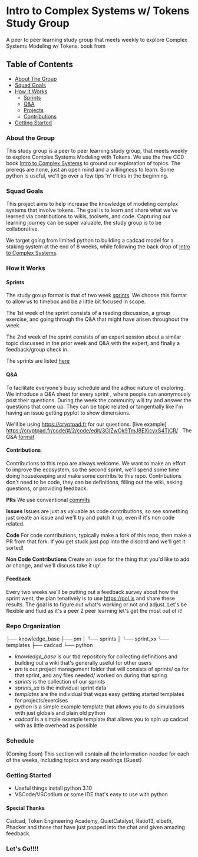 # Intro to Complex Systems w/ Tokens Study Group

A peer to peer learning study group that meets weekly to explore Complex Systems Modeling w/ Tokens.
book from  

## Table of Contents
  - [About The Group](#about-the-group)
  - [Squad Goals](#squad-goals)
  - [How it Works](#how-it-works)
    - [Sprints](#sprints)
    - [Q&A](#q&a)
    - [Projects](#projects)
    - [Contributions](#contributions)
  - [Getting Started](#getting-started)

### About the Group
This study group is a peer to peer learning study group, that meets weekly to explore Complex Systems Modeling with Tokens. We use the free CC0 book [Intro to Complex Systems](https://milneopentextbooks.org/introduction-to-the-modeling-and-analysis-of-complex-systems/) to ground our exploration of topics. The prereqs
are none, just an open mind and a willingness to learn. Some python is useful, we'll go over a few tips 'n' tricks in the beginning.

### Squad Goals
This project aims to help increase the knowledge of modeling complex systems that involve tokens. The goal is to learn and share what we've learned via contributions to wikis, toolsets, and code. Capturing our learning journey can be super valuable, the study group is to be collaborative.

We target going from limited python to building a cadcad model for a staking system at the end of 8 weeks, while following the back drop of [Intro to Complex Systems](https://milneopentextbooks.org/introduction-to-the-modeling-and-analysis-of-complex-systems/).

### How it Works

#### Sprints
The study group format is that of two week [sprints](https://en.wikipedia.org/wiki/Scrum_sprint#Values). We choose this format to allow us to timebox and be a little bit focused in scope.

The 1st week of the sprint consists of a reading discussion, a group exercise, and going through the Q&A that might have arisen throughout the week.

The 2nd week of the sprint consists of an expert session about a similar topic discussed in the prior week and Q&A with the expert, and finally a feedback/group check in.

The sprints are listed [here](./schedule.md)

#### Q&A
To facilitate everyone's busy schedule and the adhoc nature of exploring. We introduce a Q&A sheet for every sprint , where people can anonymously post their questions. During the week the community will try and answer the questions that come up. They can be topic related or tangentially like I'm having an issue getting pyplot to show dimensions.

We'll be using https://cryptpad.fr for our questions. [live example] https://cryptpad.fr/code/#/2/code/edit/3GIZwOk9TmJ8EXicyxS4TjCR/ . The Q&A [format](./qa_format.md)

#### Contributions
Contributions to this repo are always welcome. We want to make an effort to improve the ecosystem, so the second sprint, we'll spend some time doing housekeeping and make some contribs to this repo. Contributions don't need to be code, they can be definitions, filling out the wiki, asking questions, or providing feedback.

**PRs**
We use conventional [commits](https://www.conventionalcommits.org/en/v1.0.0/)

**Issues**
Issues are just as valuable as code contributions, so see something just create an issue and we'll try and patch it up, even if it's non code related.

**Code**
For code contributions, typically make a fork of this repo, then make a PR from that fork. If you get stuck just pop into the discord and we'll get it sorted!

**Non Code Contributions**
Create an issue for the thing that you'd like to add or change, and we'll discuss take it up!

#### Feedback
Every two weeks we'll be putting out a feedback survey about how the sprint went, the plan tenatively is to use https://pol.is and share these results.
The goal is to figure out what's working or not and adjust. Let's be flexible and fluid as it's a peer 2 peer learning let's get the most out of it!

### Repo Organization
├── knowledge_base
├── pm
│   └── sprints
│       └── sprint_xx
└── templates
    ├── cadcad
    └── python

- *knowledge_base* is our tbd repository for collecting definitions and building out a wiki that's generally useful for other users
- *pm* is our project management folder that will consists of sprints/ qa for that sprint, and any files needed/ worked on during that spring
- *sprints* is the collection of our sprints
- *sprints_xx* is the individual sprint data
- *templates* are the individual that wqas easy gettting started templates for projects/exercises
- *python* is a simple example template that allows you to do simulations with just globals and plain old python
- *cadcad* is a simple example template that allows you to spin up cadcad with as little overhead as possible

### Schedule
(Coming Soon)
This section will contain all the information needed for each of the weeks, including topics and any readings (Guest)

### Getting Started
- Useful things install python 3.10
- VSCode/VSCodium or some IDE that's easy to use with python

#### Special Thanks
Cadcad, Token Engineering Academy, QuietCatalyst, Ratio13, elbeth, Phacker and those that have just popped into the chat and given amazing feedback.

### Let's Go!!!!
